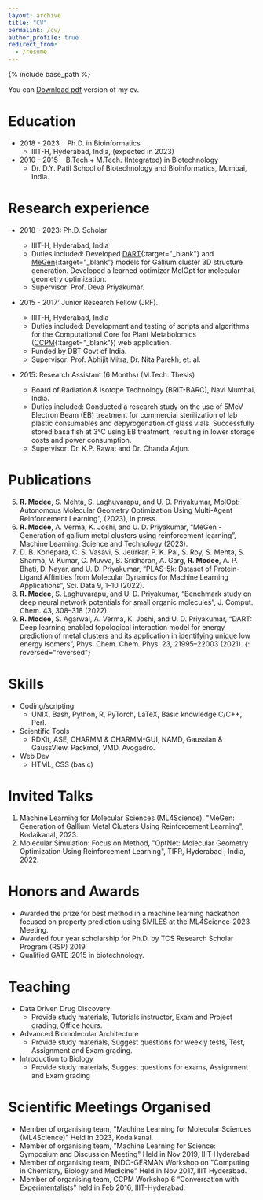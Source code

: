 ```yaml
---
layout: archive
title: "CV"
permalink: /cv/
author_profile: true
redirect_from:
  - /resume
---
```


{% include base_path %}

You can [Download pdf](https://rohitmodee.github.io/files/Rohit_Modee_resume.pdf) version of my cv. 

Education
========
- 2018 - 2023    Ph.D. in Bioinformatics
  - IIIT-H, Hyderabad, India, (expected in 2023)
- 2010 - 2015    B.Tech + M.Tech. (Integrated) in Biotechnology
  - Dr. D.Y. Patil School of Biotechnology and Bioinformatics, Mumbai, India.

Research experience
======
* 2018 - 2023: Ph.D. Scholar
  * IIIT-H, Hyderabad, India
  * Duties included: Developed [DART](https://pubs.rsc.org/en/content/articlelanding/2021/cp/d1cp02956h){:target="_blank"} and [MeGen](https://iopscience.iop.org/article/10.1088/2632-2153/acdc03){:target="_blank"} models for Gallium cluster 3D structure generation. Developed a learned optimizer MolOpt for molecular geometry optimization.
  * Supervisor: Prof. Deva Priyakumar.

* 2015 - 2017: Junior Research Fellow (JRF).
  * IIIT-H, Hyderabad, India
  * Duties included: Development and testing of scripts and algorithms for the Computational Core for Plant Metabolomics ([CCPM](http://metabolomics.iiit.ac.in/wiki/about){:target="_blank"}) web application.
  * Funded by DBT Govt of India.
  * Supervisor: Prof. Abhijit Mitra, Dr. Nita Parekh, et. al.

* 2015: Research Assistant (6 Months) (M.Tech. Thesis)
  * Board of Radiation & Isotope Technology (BRIT-BARC), Navi Mumbai, India.
  * Duties included: Conducted a research study on the use of 5MeV Electron Beam (EB) treatment for commercial sterilization of lab plastic consumables and depyrogenation of glass vials. Successfully stored basa fish at 3°C using EB treatment, resulting in lower storage costs and power consumption.
  * Supervisor: Dr. K.P. Rawat and Dr. Chanda Arjun.
  
Publications
======
5. **R. Modee**, S. Mehta, S. Laghuvarapu, and U. D. Priyakumar, MolOpt: Autonomous Molecular Geometry Optimization Using Multi-Agent Reinforcement Learning”, (2023), in press.
4. **R. Modee**, A. Verma, K. Joshi, and U. D. Priyakumar, “MeGen - Generation of gallium metal clusters using reinforcement learning”, Machine Learning: Science and Technology (2023).
3. D. B. Korlepara, C. S. Vasavi, S. Jeurkar, P. K. Pal, S. Roy, S. Mehta, S. Sharma, V. Kumar, C. Muvva, B. Sridharan, A. Garg, **R. Modee**, A. P. Bhati, D. Nayar, and U. D. Priyakumar, “PLAS-5k: Dataset of Protein-Ligand Affinities from Molecular Dynamics for Machine Learning Applications”, Sci. Data 9, 1–10 (2022).
2. **R. Modee**, S. Laghuvarapu, and U. D. Priyakumar, “Benchmark study on deep neural network potentials for small organic molecules”, J. Comput. Chem. 43, 308–318 (2022).
1. **R. Modee**, S. Agarwal, A. Verma, K. Joshi, and U. D. Priyakumar, “DART: Deep learning enabled topological interaction model for energy prediction of metal clusters and its application in identifying unique low energy isomers”, Phys. Chem. Chem. Phys. 23, 21995–22003 (2021).
{: reversed="reversed"}

Skills
======
* Coding/scripting
    * UNIX, Bash, Python, R, PyTorch, LaTeX, Basic knowledge C/C++, Perl.
* Scientific Tools
    * RDKit, ASE, CHARMM & CHARMM-GUI, NAMD, Gaussian & GaussView, Packmol, VMD, Avogadro.
* Web Dev
    * HTML, CSS (basic)

Invited Talks
============
1. Machine Learning for Molecular Sciences (ML4Science), "MeGen: Generation of Gallium Metal Clusters Using Reinforcement Learning", Kodaikanal, 2023.
2. Molecular Simulation: Focus on Method, "OptNet: Molecular Geometry Optimization Using Reinforcement Learning", TIFR, Hyderabad , India, 2022.
  
Honors and Awards
============
* Awarded the prize for best method in a machine learning hackathon focused on property prediction using SMILES at the ML4Science-2023 Meeting.
* Awarded four year scholarship for Ph.D. by TCS Research Scholar Program (RSP) 2019.
* Qualified GATE-2015 in biotechnology.

Teaching
======
* Data Driven Drug Discovery
  * Provide study materials, Tutorials instructor, Exam and Project grading, Office hours.
* Advanced Biomolecular Architecture
  * Provide study materials, Suggest questions for weekly tests, Test, Assignment and Exam grading.
* Introduction to Biology
  * Provide study materials, Suggest questions for exams, Assignment and Exam grading

  
Scientific Meetings Organised
=============================
* Member of organising team, "Machine Learning for Molecular Sciences (ML4Science)" Held in 2023, Kodaikanal.
* Member of organising team, "Machine Learning for Science: Symposium and Discussion Meeting" Held in Nov 2019, IIIT Hyderabad
* Member of organising team, INDO-GERMAN Workshop on "Computing in Chemistry, Biology and Medicine" Held in Nov 2017, IIIT Hyderabad.
* Member of organising team, CCPM Workshop 6 “Conversation with Experimentalists” held in Feb 2016, IIIT-Hyderabad.
